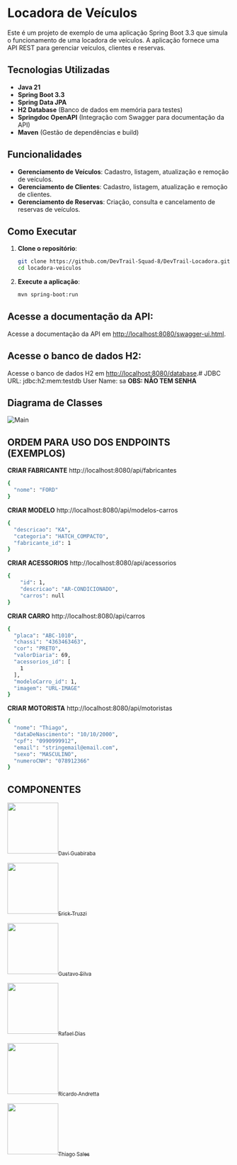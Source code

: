 # Locadora de Veículos

Este é um projeto de exemplo de uma aplicação Spring Boot 3.3 que simula o funcionamento de uma locadora de veículos. A aplicação fornece uma API REST para gerenciar veículos, clientes e reservas.

## Tecnologias Utilizadas

- **Java 21**
- **Spring Boot 3.3**
- **Spring Data JPA**
- **H2 Database** (Banco de dados em memória para testes)
- **Springdoc OpenAPI** (Integração com Swagger para documentação da API)
- **Maven** (Gestão de dependências e build)

## Funcionalidades

- **Gerenciamento de Veículos**: Cadastro, listagem, atualização e remoção de veículos.
- **Gerenciamento de Clientes**: Cadastro, listagem, atualização e remoção de clientes.
- **Gerenciamento de Reservas**: Criação, consulta e cancelamento de reservas de veículos.

## Como Executar

1. **Clone o repositório**:

   ```bash
   git clone https://github.com/DevTrail-Squad-8/DevTrail-Locadora.git
   cd locadora-veiculos
    ```
   
2. **Execute a aplicação**:

   ```bash
   mvn spring-boot:run
   ```

## Acesse a documentação da API: 

   Acesse a documentação da API em [http://localhost:8080/swagger-ui.html](http://localhost:8080/swagger-ui.html).
## Acesse o banco de dados H2: 

   Acesse o banco de dados H2 em [http://localhost:8080/database](http://localhost:8080/database).# 
   JDBC URL: jdbc:h2:mem:testdb
   User Name: sa
   **OBS: NÃO TEM SENHA**

## Diagrama de Classes
![Main](https://github.com/user-attachments/assets/4a3d38b1-5611-45fd-8fda-548c6ba71fd3)


## ORDEM PARA USO DOS ENDPOINTS (EXEMPLOS)

**CRIAR FABRICANTE**
http://localhost:8080/api/fabricantes
```bash
{
  "nome": "FORD"
}
```
**CRIAR MODELO**
http://localhost:8080/api/modelos-carros
```bash
{
  "descricao": "KA",
  "categoria": "HATCH_COMPACTO",
  "fabricante_id": 1
}
```
**CRIAR ACESSORIOS**
http://localhost:8080/api/acessorios
```bash
{
    "id": 1,
    "descricao": "AR-CONDICIONADO",
    "carros": null
}
```
**CRIAR CARRO**
http://localhost:8080/api/carros
```bash
{
  "placa": "ABC-1010",
  "chassi": "4363463463",
  "cor": "PRETO",
  "valorDiaria": 69,
  "acessorios_id": [
    1
  ],
  "modeloCarro_id": 1,
  "imagem": "URL-IMAGE"
}
```

**CRIAR MOTORISTA**
http://localhost:8080/api/motoristas
```bash
{
  "nome": "Thiago",
  "dataDeNascimento": "10/10/2000",
  "cpf": "0990999912",
  "email": "stringemail@email.com",
  "sexo": "MASCULINO",
  "numeroCNH": "078912366"
}
```


## COMPONENTES
[<img src="https://avatars.githubusercontent.com/u/81264511?v=4" width=115><sub>Davi Guabiraba</sub>](https://github.com/DGuabiraba)

[<img src="https://avatars.githubusercontent.com/u/114123981?v=4" width=115><sub>Erick Truzzi</sub>](https://github.com/Truzzi1)

[<img src="https://avatars.githubusercontent.com/u/111322525?v=4" width=115><sub>Gustavo Silva</sub>](https://github.com/GustavoSilvalgs)

[<img src="https://avatars.githubusercontent.com/u/67400064?v=4" width=115><sub>Rafael Dias</sub>](https://github.com/rafael-bit)

[<img src="https://avatars.githubusercontent.com/u/118491601?v=4" width=115><sub>Ricardo Andretta</sub>](https://github.com/RickIX)

[<img src="https://avatars.githubusercontent.com/u/86448522?v=4" width=115><sub>Thiago Sales</sub>](https://github.com/txiami)

##
